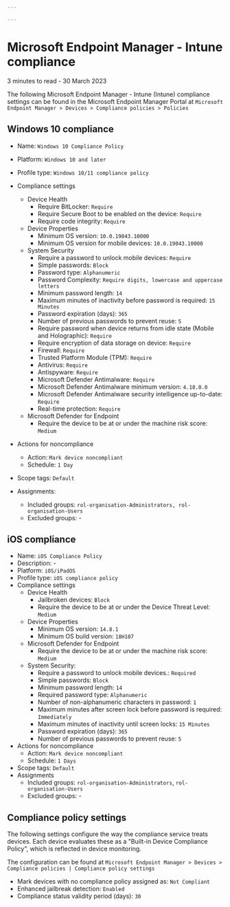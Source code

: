 ```yaml
---

---
```


# Microsoft Endpoint Manager - Intune compliance

<p id="date-and-time">3 minutes to read - 30 March 2023</p>

The following Microsoft Endpoint Manager - Intune (Intune) compliance settings can be found in the Microsoft Endpoint Manager Portal at `Microsoft Endpoint Manager > Devices > Compliance policies > Policies`

## Windows 10 compliance

- Name: `Windows 10 Compliance Policy`
- Platform: `Windows 10 and later`
- Profile type: `Windows 10/11 compliance policy`
- Compliance settings
  - Device Health
    - Require BitLocker: `Require`
    - Require Secure Boot to be enabled on the device: `Require`
    - Require code integrity: `Require`
  - Device Properties
    - Minimum OS version: `10.0.19043.10000`
    - Minimum OS version for mobile devices: `10.0.19043.10000`
  - System Security
    - Require a password to unlock mobile devices: `Require`
    - Simple passwords: `Block`
    - Password type: `Alphanumeric`
    - Password Complexity: `Require digits, lowercase and uppercase letters`
    - Minimum password length: `14`
    - Maximum minutes of inactivity before password is required: `15 Minutes`
    - Password expiration (days): `365`
    - Number of previous passwords to prevent reuse: `5`
    - Require password when device returns from idle state (Mobile and Holographic): `Require`
    - Require encryption of data storage on device: `Require`
    - Firewall: `Require`
    - Trusted Platform Module (TPM): `Require`
    - Antivirus: `Require`
    - Antispyware: `Require`
    - Microsoft Defender Antimalware: `Require`
    - Microsoft Defender Antimalware minimum version: `4.18.0.0`
    - Microsoft Defender Antimalware security intelligence up-to-date: `Require`
    - Real-time protection: `Require`
  - Microsoft Defender for Endpoint
    - Require the device to be at or under the machine risk score: `Medium`

- Actions for noncompliance
  - Action: `Mark device noncompliant`
  - Schedule: `1 Day`
- Scope tags: `Default`
- Assignments: 
  - Included groups: `rol-organisation-Administrators, rol-organisation-Users`
  - Excluded groups: -

## iOS compliance

- Name: `iOS Compliance Policy`
- Description: -
- Platform: `iOS/iPadOS`
- Profile type: `iOS compliance policy`
- Compliance settings
  - Device Health
    - Jailbroken devices: `Block`
    - Require the device to be at or under the Device Threat Level: `Medium`
  - Device Properties
    - Minimum OS version: `14.8.1`
    - Minimum OS build version: `18H107`
  - Microsoft Defender for Endpoint
    - Require the device to be at or under the machine risk score: `Medium`
  - System Security:
    - Require a password to unlock mobile devices.: `Required`
    - Simple passwords: `Block`
    - Minimum password length: `14`
    - Required password type: `Alphanumeric`
    - Number of non-alphanumeric characters in password: `1`
    - Maximum minutes after screen lock before password is required: `Immediately`
    - Maximum minutes of inactivity until screen locks: `15 Minutes`
    - Password expiration (days): `365`
    - Number of previous passwords to prevent reuse: `5`
- Actions for noncompliance
  - Action: `Mark device noncompliant`
  - Schedule: `1 Days`
- Scope tags: `Default`
- Assignments
  - Included groups: `rol-organisation-Administrators`, `rol-organisation-Users`
  - Excluded groups: -

## Compliance policy settings

The following settings configure the way the compliance service treats devices. Each device evaluates these as a "Built-in Device Compliance Policy", which is reflected in device monitoring.

The configuration can be found at `Microsoft Endpoint Manager > Devices > Compliance policies | Compliance policy settings`

- Mark devices with no compliance policy assigned as: `Not Compliant`
- Enhanced jailbreak detection: `Enabled`
- Compliance status validity period (days): `30`